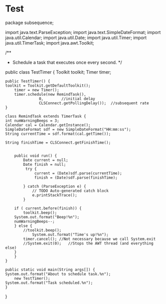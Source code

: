 # Test
package subsequence;

import java.text.ParseException;
import java.text.SimpleDateFormat;
import java.util.Calendar;
import java.util.Date;
import java.util.Timer;
import java.util.TimerTask;
import java.awt.Toolkit;

/**
 * Schedule a task that executes once every second.
 */

public class TestTimer {
    Toolkit toolkit;
    Timer timer;

    public TestTimer() {
	toolkit = Toolkit.getDefaultToolkit();
        timer = new Timer();
        timer.schedule(new RemindTask(),
	               0,        //initial delay
	               CLSConnect.getPollingDelay());  //subsequent rate
    }

    class RemindTask extends TimerTask {
	int numWarningBeeps = 3;
	Calendar cal = Calendar.getInstance();
    SimpleDateFormat sdf = new SimpleDateFormat("HH:mm:ss");
    String currentTime = sdf.format(cal.getTime());
    
    String finishTime = CLSConnect.getFinishTime();


        public void run() {
        	Date current = null;
        	Date finish = null;
        	 try {
        		 current = (Date)sdf.parse(currentTime);
        		 finish = (Date)sdf.parse(finishTime);

			} catch (ParseException e) {
				// TODO Auto-generated catch block
				e.printStackTrace();
			}

	    if ( current.before(finish)) {
	        toolkit.beep();
		System.out.format("Beep!%n");
		numWarningBeeps--;
	    } else {
	        //toolkit.beep(); 
                System.out.format("Time's up!%n");
	        timer.cancel(); //Not necessary because we call System.exit
	        //System.exit(0);   //Stops the AWT thread (and everything else)
	    }
        }
    }

    public static void main(String args[]) {
	System.out.format("About to schedule task.%n");
        new TestTimer();
	System.out.format("Task scheduled.%n");
    }
}

